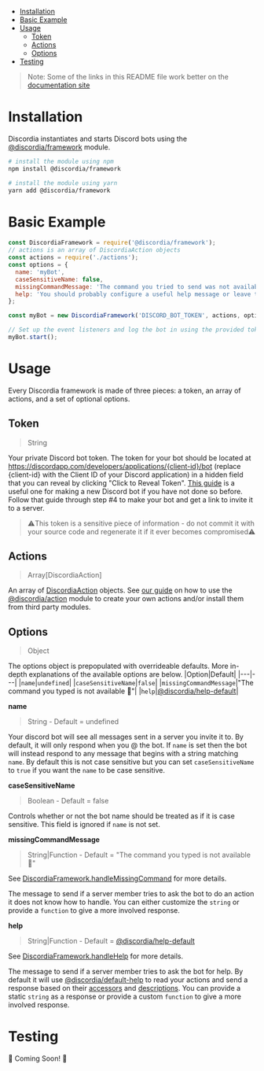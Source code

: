 - [Installation](#installation)
- [Basic Example](#basic-example)
- [Usage](#usage)
  - [Token](#token)
  - [Actions](#actions)
  - [Options](#options)
- [Testing](#testing)

>Note: Some of the links in this README file work better on the [documentation site](https://mfasman95.github.io/discordia/)

# Installation
Discordia instantiates and starts Discord bots using the [@discordia/framework](https://github.com/mfasman95/discordia/tree/master/packages/framework) module.
```bash
# install the module using npm
npm install @discordia/framework

# install the module using yarn
yarn add @discordia/framework
```

# Basic Example
```js
const DiscordiaFramework = require('@discordia/framework');
// actions is an array of DiscordiaAction objects
const actions = require('./actions');
const options = {
  name: 'myBot',
  caseSensitiveName: false,
  missingCommandMessage: 'The command you tried to send was not available',
  help: 'You should probably configure a useful help message or leave the default',
};

const myBot = new DiscordiaFramework('DISCORD_BOT_TOKEN', actions, options);

// Set up the event listeners and log the bot in using the provided token
myBot.start();
```

# Usage
Every Discordia framework is made of three pieces: a token, an array of actions, and a set of optional options.

## Token
>String

Your private Discord bot token. The token for your bot should be located at https://discordapp.com/developers/applications/{client-id}/bot (replace {client-id} with the Client ID of your Discord application) in a hidden field that you can reveal by clicking "Click to Reveal Token". [This guide](https://www.digitaltrends.com/gaming/how-to-make-a-discord-bot/) is a useful one for making a new Discord bot if you have not done so before. Follow that guide through step #4 to make your bot and get a link to invite it to a server.

>⚠️This token is a sensitive piece of information - do not commit it with your source code and regenerate it if it ever becomes compromised⚠️

## Actions
>Array[DiscordiaAction]

An array of [DiscordiaAction](api#DiscordiaAction) objects. See [our guide](create_an_action) on how to use the [@discordia/action](https://github.com/mfasman95/discordia/tree/master/packages/action) module to create your own actions and/or install them from third party modules.

## Options
>Object

The options object is prepopulated with overrideable defaults. More in-depth explanations of the available options are below.
|Option|Default|
|---|---|
|`name`|`undefined`|
|`caseSensitiveName`|`false`|
|`missingCommandMessage`|"The command you typed is not available 🙁"|
|`help`|[@discordia/help-default](https://github.com/mfasman95/discordia/tree/master/packages/help-default)|

**name**
>String - Default = undefined

Your discord bot will see all messages sent in a server you invite it to. By default, it will only respond when you @ the bot. If `name` is set then the bot will instead respond to any message that begins with a string matching `name`. By default this is not case sensitive but you can set `caseSensitiveName` to `true` if you want the `name` to be case sensitive.

**caseSensitiveName**
>Boolean - Default = false

Controls whether or not the bot name should be treated as if it is case sensitive. This field is ignored if `name` is not set.

**missingCommandMessage**
>String|Function - Default = "The command you typed is not available 🙁"

See [DiscordiaFramework.handleMissingCommand](api#DiscordiaAction.handleMissingCommand) for more details.

The message to send if a server member tries to ask the bot to do an action it does not know how to handle. You can either customize the `string` or provide a `function` to give a more involved response.

**help**
>String|Function - Default = [@discordia/help-default](https://github.com/mfasman95/discordia/tree/master/packages/help-default)

See [DiscordiaFramework.handleHelp](api#DiscordiaAction.handleHelp) for more details.

The message to send if a server member tries to ask the bot for help. By default it will use [@discordia/default-help](https://github.com/mfasman95/discordia/tree/master/packages/help-default) to read your actions and send a response based on their [accessors](create_an_action#accessor) and [descriptions](create_an_action#description). You can provide a static `string` as a response or provide a custom `function` to give a more involved response.

# Testing
🚧 Coming Soon! 🚧